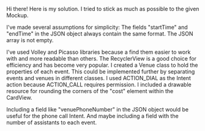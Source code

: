 Hi there!
Here is my solution.
I tried to stick as much as possible to the given Mockup.

I've made several assumptions for simplicity:
	The fields "startTime" and "endTime" in the JSON object always contain the same format.
	The JSON array is not empty.

I've used Volley and Picasso libraries because a find them easier to work with and more readable than others.
The RecyclerView is a good choice for efficiency and has become very popular.
I created a Venue class to hold the properties of each event. This could be implemented further by separating events and venues in different classes.
I used ACTION_DIAL as the Intent action because ACTION_CALL requires permission.
I included a drawable resource for rounding the corners of the "cost" element within the CardView.

Including a field like "venuePhoneNumber" in the JSON object would be useful for the phone call Intent.
And maybe including a field with the number of assistants to each event.

